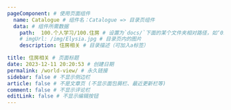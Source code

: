 ```yaml
---
pageComponent: # 使用页面组件
  name: Catalogue # 组件名：Catalogue => 目录页组件
  data: # 组件所需数据
    path:  100.个人学习/100.住房 # 设置为`docs/`下面的某个文件夹相对路径，如‘01.学习笔记/01.前端’ 或 ’01.学习笔记‘ (有序号的要带序号)
    # imgUrl: /img/Elysia.jpg # 目录页内的图片
    description: 住房相关 # 目录描述（可加入a标签）

title: 住房相关 # 页面标题
date: 2023-12-11 20:20:53 # 创建日期
permalink: /world-view/ # 永久链接
sidebar: false # 不显示侧边栏
article: false # 不是文章页 (不显示面包屑栏、最近更新栏等)
comment: false # 不显示评论栏
editLink: false # 不显示编辑按钮
---
```


